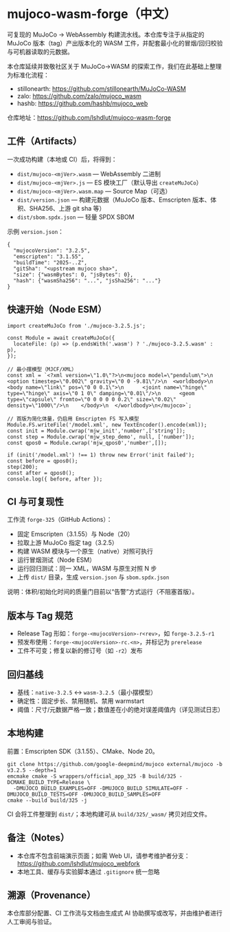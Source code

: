 # mujoco-wasm-forge（中文）

可复现的 MuJoCo → WebAssembly 构建流水线。本仓库专注于从指定的 MuJoCo 版本（tag）产出版本化的 WASM 工件，并配套最小化的冒烟/回归校验与可机器读取的元数据。

本仓库延续并致敬社区关于 MuJoCo→WASM 的探索工作，我们在此基础上整理为标准化流程：

- stillonearth: https://github.com/stillonearth/MuJoCo-WASM
- zalo: https://github.com/zalo/mujoco_wasm
- hashb: https://github.com/hashb/mujoco_web

仓库地址：https://github.com/lshdlut/mujoco-wasm-forge

## 工件（Artifacts）

一次成功构建（本地或 CI）后，将得到：

- `dist/mujoco-<mjVer>.wasm` — WebAssembly 二进制
- `dist/mujoco-<mjVer>.js` — ES 模块工厂（默认导出 `createMuJoCo`）
- `dist/mujoco-<mjVer>.wasm.map` — Source Map（可选）
- `dist/version.json` — 构建元数据（MuJoCo 版本、Emscripten 版本、体积、SHA256、上游 git sha 等）
- `dist/sbom.spdx.json` — 轻量 SPDX SBOM

示例 `version.json`：

```
{
  "mujocoVersion": "3.2.5",
  "emscripten": "3.1.55",
  "buildTime": "2025-..Z",
  "gitSha": "<upstream mujoco sha>",
  "size": {"wasmBytes": 0, "jsBytes": 0},
  "hash": {"wasmSha256": "...", "jsSha256": "..."}
}
```

## 快速开始（Node ESM）

```
import createMuJoCo from './mujoco-3.2.5.js';

const Module = await createMuJoCo({
  locateFile: (p) => (p.endsWith('.wasm') ? './mujoco-3.2.5.wasm' : p),
});

// 最小摆模型（MJCF/XML）
const xml = `<?xml version=\"1.0\"?>\n<mujoco model=\"pendulum\">\n  <option timestep=\"0.002\" gravity=\"0 0 -9.81\"/>\n  <worldbody>\n    <body name=\"link\" pos=\"0 0 0.1\">\n      <joint name=\"hinge\" type=\"hinge\" axis=\"0 1 0\" damping=\"0.01\"/>\n      <geom type=\"capsule\" fromto=\"0 0 0 0 0 0.2\" size=\"0.02\" density=\"1000\"/>\n    </body>\n  </worldbody>\n</mujoco>`;

// 首版为简化体量，仍启用 Emscripten FS 写入模型
Module.FS.writeFile('/model.xml', new TextEncoder().encode(xml));
const init = Module.cwrap('mjw_init','number',['string']);
const step = Module.cwrap('mjw_step_demo', null, ['number']);
const qpos0 = Module.cwrap('mjw_qpos0','number',[]);

if (init('/model.xml') !== 1) throw new Error('init failed');
const before = qpos0();
step(200);
const after = qpos0();
console.log({ before, after });
```

## CI 与可复现性

工作流 `forge-325`（GitHub Actions）：

- 固定 Emscripten（3.1.55）与 Node（20）
- 拉取上游 MuJoCo 指定 tag（3.2.5）
- 构建 WASM 模块与一个原生（native）对照可执行
- 运行冒烟测试（Node ESM）
- 运行回归测试：同一 XML，WASM 与原生对照 N 步
- 上传 `dist/` 目录，生成 `version.json` 与 `sbom.spdx.json`

说明：体积/初始化时间的质量门目前以“告警”方式运行（不阻塞首版）。

## 版本与 Tag 规范

- Release Tag 形如：`forge-<mujocoVersion>-r<rev>`，如 `forge-3.2.5-r1`
- 预发布使用：`forge-<mujocoVersion>-rc.<n>`，并标记为 `prerelease`
- 工件不可变；修复以新的修订号（如 `-r2`）发布

## 回归基线

- 基线：`native-3.2.5` ↔ `wasm-3.2.5`（最小摆模型）
- 确定性：固定步长、禁用随机、禁用 warmstart
- 阈值：尺寸/元数据严格一致；数值差在小的绝对误差阈值内（详见测试日志）

## 本地构建

前置：Emscripten SDK（3.1.55）、CMake、Node 20。

```
git clone https://github.com/google-deepmind/mujoco external/mujoco -b v3.2.5 --depth=1
emcmake cmake -S wrappers/official_app_325 -B build/325 -DCMAKE_BUILD_TYPE=Release \
  -DMUJOCO_BUILD_EXAMPLES=OFF -DMUJOCO_BUILD_SIMULATE=OFF -DMUJOCO_BUILD_TESTS=OFF -DMUJOCO_BUILD_SAMPLES=OFF
cmake --build build/325 -j
```

CI 会将工件整理到 `dist/`；本地构建可从 `build/325/_wasm/` 拷贝对应文件。

## 备注（Notes）

- 本仓库不包含前端演示页面；如需 Web UI，请参考维护者分支：https://github.com/lshdlut/mujoco_webfork
- 本地工具、缓存与实验脚本通过 `.gitignore` 统一忽略

## 溯源（Provenance）

本仓库部分配置、CI 工作流与文档由生成式 AI 协助撰写或改写，并由维护者进行人工审阅与验证。


